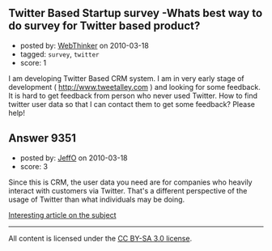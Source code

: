 ## Twitter Based Startup survey -Whats best way to do survey for Twitter based product?

- posted by: [WebThinker](https://stackexchange.com/users/-1/506-webthinker) on 2010-03-18
- tagged: `survey`, `twitter`
- score: 1

I am  developing Twitter Based CRM system. I am in very early stage of development ( http://www.tweetalley.com ) and looking for some feedback. It is hard to get feedback from person who never used Twitter. How to find twitter user data so that I can contact them to get some feedback? Please help!


## Answer 9351

- posted by: [JeffO](https://stackexchange.com/users/-1/1796-jeffo) on 2010-03-18
- score: 3

<p>Since this is CRM, the user data you need are for companies who heavily interact with customers via Twitter. That's a different perspective of the usage of Twitter than what individuals may be doing.</p>

<p><a href="http://www.web-strategist.com/blog/2009/03/22/the-future-of-twitter-social-crm/" rel="nofollow">Interesting article on the subject</a></p>




---

All content is licensed under the [CC BY-SA 3.0 license](https://creativecommons.org/licenses/by-sa/3.0/).
